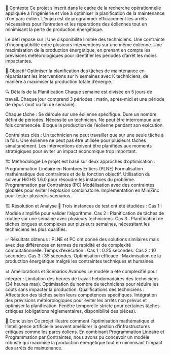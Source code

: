 📌 Contexte
Ce projet s’inscrit dans le cadre de la recherche opérationnelle appliquée à l’ingénierie et vise à optimiser la planification de la maintenance d’un parc éolien. L’enjeu est de programmer efficacement les arrêts nécessaires pour l’entretien et les réparations des éoliennes tout en minimisant la perte de production énergétique.

Le défi repose sur :
Une disponibilité limitée des techniciens.
Une contrainte d’incompatibilité entre plusieurs interventions sur une même éolienne.
Une maximisation de la production énergétique, en prenant en compte les prévisions météorologiques pour identifier les périodes d’arrêt les moins impactantes.

🎯 Objectif
Optimiser la planification des tâches de maintenance en répartissant les interventions sur N semaines avec K techniciens, de manière à maximiser la production totale d’énergie.

🔍 Détails de la Planification
Chaque semaine est divisée en 5 jours de travail.
Chaque jour comprend 3 périodes : matin, après-midi et une période de repos (nuit ou fin de semaine).

Chaque tâche :
Se déroule sur une éolienne spécifique.
Dure un nombre défini de périodes.
Nécessite un technicien.
Ne peut être interrompue une fois commencée.
Bloque la production de l’éolienne pendant son exécution.

Contraintes clés :
Un technicien ne peut travailler que sur une seule tâche à la fois.
Une éolienne ne peut pas être utilisée pour plusieurs tâches simultanément.
Les interventions doivent être planifiées aux moments stratégiques pour éviter un impact économique trop important.

🏗 Méthodologie
Le projet est basé sur deux approches d’optimisation :
Programmation Linéaire en Nombres Entiers (PLNE)
Formalisation mathématique des contraintes et de la fonction objectif.
Utilisation du solveur HiGHS 1.6.0 pour résoudre les instances du problème.
Programmation par Contraintes (PC)
Modélisation avec des contraintes globales pour éviter l’explosion combinatoire.
Implémentation en MiniZinc pour tester plusieurs scénarios.

🏗 Résolution et Analyse
🔹 Trois instances de test ont été étudiées :
Cas 1 : Modèle simplifié pour valider l’algorithme.
Cas 2 : Planification de tâches de routine sur une semaine avec plusieurs techniciens.
Cas 3 : Planification de tâches longues et complexes sur plusieurs semaines, nécessitant les techniciens les plus qualifiés.

✅ Résultats obtenus :
PLNE et PC ont donné des solutions similaires mais avec des différences en termes de rapidité et de complexité computationnelle.
Temps d’exécution :
Cas 1 : 0.25 secondes.
Cas 2 : 10 secondes.
Cas 3 : 35 secondes.
Optimisation efficace : Maximisation de la production énergétique malgré les contraintes techniques et humaines.

📊 Améliorations et Scénarios Avancés
Le modèle a été complexifié pour intégrer :
Limitation des heures de travail hebdomadaires des techniciens (34 heures max).
Optimisation du nombre de techniciens pour réduire les coûts sans impacter la production.
Qualifications des techniciens : Affectation des tâches selon leurs compétences spécifiques.
Intégration des prévisions météorologiques pour éviter les arrêts non prévus et optimiser la planification.
Fenêtre temporelle stricte pour certaines tâches critiques (obligations réglementaires, disponibilité des pièces).

🚀 Conclusion
Ce projet illustre comment l’optimisation mathématique et l’intelligence artificielle peuvent améliorer la gestion d’infrastructures critiques comme les parcs éoliens. En combinant Programmation Linéaire et Programmation par Contraintes, nous avons pu concevoir un modèle robuste qui maximise la production énergétique tout en minimisant l’impact des arrêts de maintenance.

